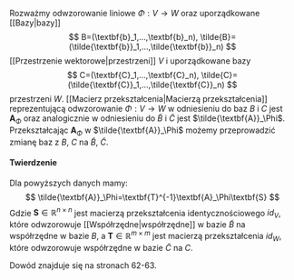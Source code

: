 Rozważmy odwzorowanie liniowe $\Phi:V\to W$ oraz uporządkowane [[Bazy|bazy]] 
$$
B=(\textbf{b}_1,...,\textbf{b}_n), 
\tilde{B}=(\tilde{\textbf{b}}_1,...,\tilde{\textbf{b}}_n) 
$$
[[Przestrzenie wektorowe|przestrzeni]] $V$ i uporządkowane bazy
$$
C=(\textbf{C}_1,...,\textbf{C}_n),
\tilde{C}=(\tilde{\textbf{C}}_1,...,\tilde{\textbf{C}}_n) 
$$
przestrzeni $W$. [[Macierz przekształcenia|Macierzą przekształcenia]] reprezentującą odwzorowanie $\Phi :V\to W$  w odniesieniu do baz $B$ i $C$ jest $\textbf{A}_\Phi$ oraz analogicznie w odniesieniu do $\tilde{B}$ i $\tilde{C}$ jest $\tilde{\textbf{A}}_\Phi$. Przekształcając $\textbf{A}_\Phi$ w $\tilde{\textbf{A}}_\Phi$ możemy przeprowadzić zmianę baz z $B$, $C$ na $\tilde{B}$, $\tilde{C}$. 

#### Twierdzenie
Dla powyższych danych mamy:
$$
\tilde{\textbf{A}}_\Phi=\textbf{T}^{-1}\textbf{A}_\Phi\textbf{S}
$$
Gdzie $\textbf{S}\in\mathbb{R}^{n\times n}$ jest macierzą przekształcenia identycznościowego $id_V$, które odwzorowuje [[Współrzędne|współrzędne]] w bazie $\tilde{B}$ na współrzędne w bazie $B$, a $\textbf{T}\in\mathbb{R}^{m\times m}$ jest macierzą przekształcenia $id_W$, które odwzorowuje współrzędne w bazie $\tilde{C}$ na $C$. 

Dowód znajduje się na stronach 62-63.

